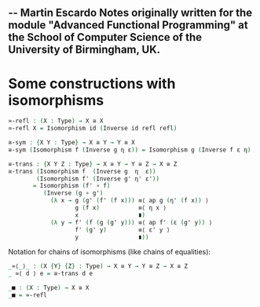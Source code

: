 --
Martin Escardo
Notes originally written for the module "Advanced Functional Programming"
at the School of Computer Science of the University of Birmingham, UK.
--

<!--
```agda
{-# OPTIONS --without-K --safe #-}

module isomorphism-functions where

open import prelude
open import isomorphisms
```
-->
# Some constructions with isomorphisms

```agda
≃-refl : (X : Type) → X ≅ X
≃-refl X = Isomorphism id (Inverse id refl refl)

≅-sym : {X Y : Type} → X ≅ Y → Y ≅ X
≅-sym (Isomorphism f (Inverse g η ε)) = Isomorphism g (Inverse f ε η)

≅-trans : {X Y Z : Type} → X ≅ Y → Y ≅ Z → X ≅ Z
≅-trans (Isomorphism f  (Inverse g  η  ε))
        (Isomorphism f' (Inverse g' η' ε'))
       = Isomorphism (f' ∘ f)
          (Inverse (g ∘ g')
            (λ x → g (g' (f' (f x))) ≡⟨ ap g (η' (f x)) ⟩
                   g (f x)           ≡⟨ η x ⟩
                   x                 ∎)
            (λ y → f' (f (g (g' y))) ≡⟨ ap f' (ε (g' y)) ⟩
                   f' (g' y)         ≡⟨ ε' y ⟩
                   y                 ∎))
```

Notation for chains of isomorphisms (like chains of equalities):

```agda
_≃⟨_⟩_ : (X {Y} {Z} : Type) → X ≅ Y → Y ≅ Z → X ≅ Z
_ ≃⟨ d ⟩ e = ≅-trans d e

_■ : (X : Type) → X ≅ X
_■ = ≃-refl

```
